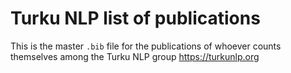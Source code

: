 # Turku NLP list of publications

This is the master `.bib` file for the publications of whoever counts themselves among the Turku NLP group https://turkunlp.org

